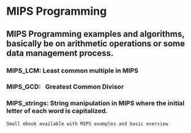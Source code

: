 # MIPS Programming

## MIPS Programming examples and algorithms, basically be on arithmetic operations or some data management process.

### MIPS_LCM:   Least common multiple in MIPS

### MIPS_GCD:   Greatest Common Divisor 

### MIPS_strings: String manipulation in MIPS where the initial letter of each word is capitalized. 

```
Small ebook available with MIPS examples and basic overview
```

